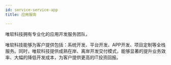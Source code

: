 ```yaml
---
id: service-service-app
title: 应用服务

---
```



唯软科技拥有专业化的应用开发服务团队，

唯软科技能够为客户提供包括：系统开发、平台开发、APP开发、项目定制等全栈服务。同时，唯软科技提供成熟在岸、离岸开发交付模式，能够显著的提升业务效率、大幅的降低开发成本，为客户提供更高的IT投资回报。


